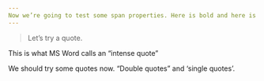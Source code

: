```yaml
---
Now we’re going to test some span properties. Here is bold and here is italic. Here is bold italic. Here is a link to Cloudstitch.
---
```


> Let’s try a quote.

This is what MS Word calls an “intense quote”

We should try some quotes now. “Double quotes” and ‘single quotes’.